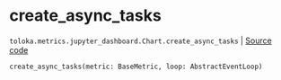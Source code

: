 # create_async_tasks
`toloka.metrics.jupyter_dashboard.Chart.create_async_tasks` | [Source code](https://github.com/Toloka/toloka-kit/blob/v1.0.2/src/metrics/jupyter_dashboard.py#L102)

```python
create_async_tasks(metric: BaseMetric, loop: AbstractEventLoop)
```

